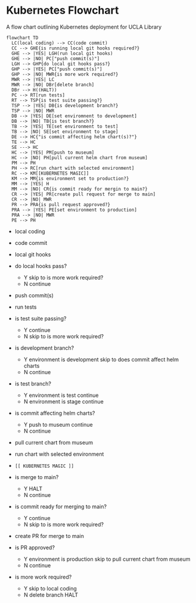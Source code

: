 # Kubernetes Flowchart

A flow chart outlining Kubernetes deployment for UCLA Library

```mermaid
flowchart TD
  LC(local coding) --> CC(code commit)
  CC --> GHE{is running local git hooks required?}
  GHE --> |YES| LGH(run local git hooks)
  GHE --> |NO| PC["push commit(s)"]
  LGH --> GHP{do local git hooks pass?}
  GHP --> |YES| PC["push commit(s)"]
  GHP --> |NO| MWR{is more work required?}
  MWR --> |YES| LC
  MWR --> |NO| DBr[delete branch]
  DBr --> H((HALT))
  PC --> RT[run tests]
  RT --> TSP{is test suite passing?}
  TSP --> |YES| DB{is development branch?}
  TSP --> |NO| MWR
  DB --> |YES| DE[set enviromnent to development]
  DB --> |NO| TB{is test branch?}
  TB --> |YES| TE[set environment to test]
  TB --> |NO| SE[set environment to stage]
  DE --> HC{"is commit affecting helm chart(s)?"}
  TE --> HC
  SE ---> HC
  HC --> |YES| PM[push to museum]
  HC --> |NO| PH[pull current helm chart from museum]
  PM --> PH
  PH --> RC[run chart with selected environment]
  RC --> KM[[KUBERNETES MAGIC]]
  KM --> MM{is environment set to production?}
  MM --> |YES| H
  MM --> |NO| CR{is commit ready for mergin to main?}
  CR --> |YES| PR[create pull request for merge to main]
  CR --> |NO| MWR
  PR --> PRA{is pull request approved?}
  PRA --> |YES| PE[set environment to production]
  PRA --> |NO| MWR
  PE --> PH
```

- local coding

- code commit

- local git hooks

- do local hooks pass?
  - Y skip to is more work required?
  - N continue

- push commit(s)

- run tests

- is test suite passing?
  - Y continue
  - N skip to is more work required?

- is development branch?
  - Y environment is development
      skip to does commit affect helm charts
  - N continue

- is test branch?
  - Y environment is test
      continue
  - N environment is stage
      continue

- is commit affecting helm charts?
  - Y push to museum
      continue
  - N continue

- pull current chart from museum

- run chart with selected environment

- `[[ KUBERNETES MAGIC ]]`

- is merge to main?
  - Y HALT
  - N continue

- is commit ready for merging to main?
  - Y continue
  - N skip to is more work required?

- create PR for merge to main

- is PR approved?
  - Y environment is production
      skip to pull current chart from museum
  - N continue

- is more work required?
  - Y skip to local coding
  - N delete branch
      HALT
